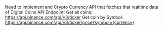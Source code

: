 Need to implement and Crypto Currency API that fetches that realtime data of Digital Coins
API Endpoint: 
Get all coins: https://api.binance.com/api/v3/ticker
Get coin by Symbol: https://api.binance.com/api/v3/ticker/price?symbol={currency}